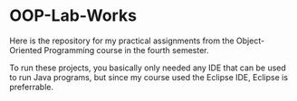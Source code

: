 # OOP-Lab-Works
Here is the repository for my practical assignments from the Object-Oriented Programming course in the fourth semester.

To run these projects, you basically only needed any IDE that can be used to run Java programs, but since my course used the Eclipse
IDE, Eclipse is preferrable.
